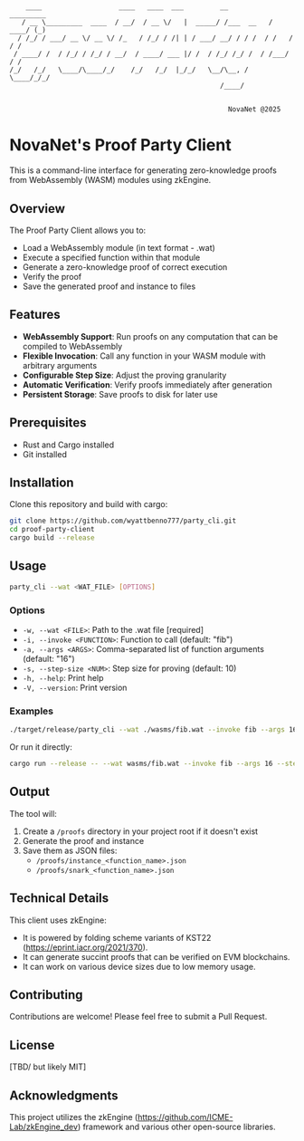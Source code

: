 # 
```
    ____                   ____   ____  ___         __           _________ 
   / __ \_________  ____  / __/  / __ \/   |  _____/ /___  __   / ____/ (_)
  / /_/ / ___/ __ \/ __ \/ /_   / /_/ / /| | / ___/ __/ / / /  / /   / / / 
 / ____/ /  / /_/ / /_/ / __/  / ____/ ___ |/ /  / /_/ /_/ /  / /___/ / /  
/_/   /_/   \____/\____/_/    /_/   /_/  |_/_/   \__/\__, /   \____/_/_/   
                                                    /____/                 
                                                                         
                                                                         
                                                      NovaNet @2025
```

# NovaNet's Proof Party Client

This is a command-line interface for generating zero-knowledge proofs from WebAssembly (WASM) modules using zkEngine. 

## Overview

The Proof Party Client allows you to:
- Load a WebAssembly module (in text format - .wat)
- Execute a specified function within that module
- Generate a zero-knowledge proof of correct execution
- Verify the proof
- Save the generated proof and instance to files

## Features

- **WebAssembly Support**: Run proofs on any computation that can be compiled to WebAssembly
- **Flexible Invocation**: Call any function in your WASM module with arbitrary arguments
- **Configurable Step Size**: Adjust the proving granularity
- **Automatic Verification**: Verify proofs immediately after generation
- **Persistent Storage**: Save proofs to disk for later use

## Prerequisites

- Rust and Cargo installed
- Git installed

## Installation

Clone this repository and build with cargo:

```bash
git clone https://github.com/wyattbenno777/party_cli.git
cd proof-party-client
cargo build --release
```

## Usage

```bash
party_cli --wat <WAT_FILE> [OPTIONS]
```

### Options

- `-w, --wat <FILE>`: Path to the .wat file [required]
- `-i, --invoke <FUNCTION>`: Function to call (default: "fib")
- `-a, --args <ARGS>`: Comma-separated list of function arguments (default: "16")
- `-s, --step-size <NUM>`: Step size for proving (default: 10)
- `-h, --help`: Print help
- `-V, --version`: Print version

### Examples

```bash
./target/release/party_cli --wat ./wasms/fib.wat --invoke fib --args 16 --step-size 10
```

Or run it directly:

```bash
cargo run --release -- --wat wasms/fib.wat --invoke fib --args 16 --step-size 10
```

## Output

The tool will:
1. Create a `/proofs` directory in your project root if it doesn't exist
2. Generate the proof and instance
3. Save them as JSON files:
   - `/proofs/instance_<function_name>.json`
   - `/proofs/snark_<function_name>.json`

## Technical Details

This client uses zkEngine:
- It is powered by folding scheme variants of KST22 (https://eprint.iacr.org/2021/370).
- It can generate succint proofs that can be verified on EVM blockchains.
- It can work on various device sizes due to low memory usage.

## Contributing

Contributions are welcome! Please feel free to submit a Pull Request.

## License

[TBD/ but likely MIT]

## Acknowledgments

This project utilizes the zkEngine (https://github.com/ICME-Lab/zkEngine_dev) framework and various other open-source libraries. 